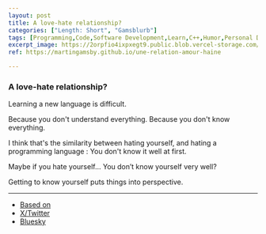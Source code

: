 ```yaml
---
layout: post
title: A love-hate relationship?
categories: ["Length: Short", "Gamsblurb"]
tags: [Programming,Code,Software Development,Learn,C++,Humor,Personal Development,Personalities,Gamsblurb]
excerpt_image: https://2orpfio4ixpxegt9.public.blob.vercel-storage.com/blogPost/cm0v2227100gul50cmkytgy2w/preview-image-ZoyiXQkxvoxQPqGWPpWVpHaGKPk4Po.jpg
ref: https://martingamsby.github.io/une-relation-amour-haine

---
```


### **A love-hate relationship?**

Learning a new language is difficult.

Because you don't understand everything. Because you don't know everything. 

I think that's the similarity between hating yourself, and hating a programming language : You don't know it well at first.

Maybe if you hate yourself... You don’t know yourself very well? 

Getting to know yourself puts things into perspective.

---

- [Based on](https://martingamsby.github.io/en/programming-a-love-hate-relationship-not-just-programming)
- [X/Twitter](https://x.com/Martin_Gamsby/status/1937644627823153358)
- [Bluesky](https://bsky.app/profile/martingamsby.bsky.social/post/3lsf7b2xada2n)


